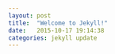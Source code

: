 ```yaml
---
layout: post
title:  "Welcome to Jekyll!"
date:   2015-10-17 19:14:38
categories: jekyll update
---
```


